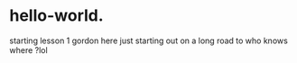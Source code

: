 # hello-world.
starting lesson 1 
gordon here just starting out on a long road to who knows where ?lol
